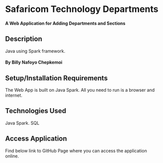 # Safaricom Technology Departments
#### A Web Application for Adding Departments and Sections

## Description
 Java using Spark framework.

 #### By **Billy Nafoyo Chepkemoi**

## Setup/Installation Requirements
The Web App is built on Java Spark. All you need to run is a browser and internet. 


## Technologies Used
Java Spark.
SQL

## Access Application
Find below link to GitHub Page where you can access the application online.
